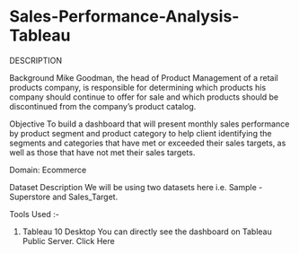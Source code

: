 # Sales-Performance-Analysis-Tableau

DESCRIPTION

Background 
Mike Goodman, the head of Product Management of a retail products company, is responsible for determining which products his company should continue to offer for sale and which products should be discontinued from the company’s product catalog.

Objective
To build a dashboard that will present monthly sales performance by product segment and product category to help client identifying the segments and categories that have met or exceeded their sales targets, as well as those that have not met their sales targets. 

Domain: Ecommerce

Dataset Description
We will be using two datasets here i.e. Sample - Superstore and Sales_Target.

Tools Used :-
1.	Tableau 10 Desktop
You can directly see the dashboard on Tableau Public Server. Click Here
